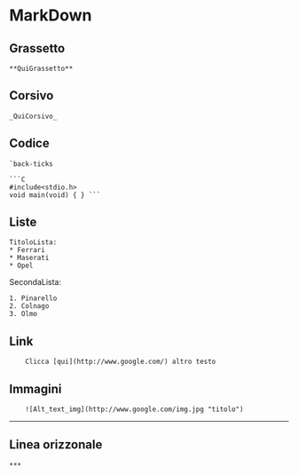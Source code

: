 # MarkDown

## Grassetto
```
**QuiGrassetto**
```

## Corsivo
```
_QuiCorsivo_
```

## Codice
    `back-ticks
``` 
```C
#include<stdio.h>
void main(void) { } ``` 

```
## Liste
```
TitoloLista:
* Ferrari
* Maserati
* Opel
```
SecondaLista:
```
1. Pinarello
2. Colnago
3. Olmo
```


## Link 

```
    Clicca [qui](http://www.google.com/) altro testo
```

## Immagini

```
    ![Alt_text_img](http://www.google.com/img.jpg "titolo")
```
***

## Linea orizzonale

```
***
```

